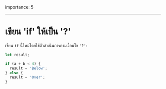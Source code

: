 importance: 5

---

# เขียน 'if' ให้เป็น '?'

เขียน `if` นี้ใหม่โดยใช้ตัวดำเนินการตามเงื่อนไข `'?'`:

```js
let result;

if (a + b < 4) {
  result = 'Below';
} else {
  result = 'Over';
}
```
